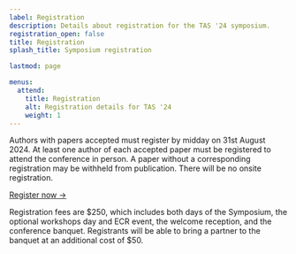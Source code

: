 ```yaml
---
label: Registration
description: Details about registration for the TAS '24 symposium.
registration_open: false
title: Registration
splash_title: Symposium registration

lastmod: page

menus:
  attend:
    title: Registration
    alt: Registration details for TAS '24
    weight: 1
---
```


Authors with papers accepted must register by midday on 31st August 2024. At least one author of each accepted paper must be registered to attend the conference in person. A paper without a corresponding registration may be withheld from publication. There will be no onsite registration.

<div class="text-center mb-3">
<a href="https://cvent.utexas.edu/wnPOZm" class="my-3 btn btn-lg btn-dark text-light border" title="Register for TAS '24">Register now →</a>
</div>

Registration fees are $250, which includes both days of the Symposium, the optional workshops day and ECR event, the welcome reception, and the conference banquet. Registrants will be able to bring a partner to the banquet at an additional cost of $50.

<!--All registration fees are inclusive of Value Added Tax (VAT).

-->
<!--Registration for the TAS Symposium 2023 is now open. 
Registration has now closed.

Authors with papers accepted must register by midday on 30th June 2023. At least one author of each accepted paper must be registered to attend the conference in person. A paper without a corresponding registration may be withheld from publication. There will be no onsite registration.

Please ensure you register at the correct rate—if you do not, you will be liable to pay the difference. You can revise your registration online up to one week before the conference.


<!--




## Registration fees

There are four different rates for registration at TAS’23 and two different registration deadlines:

<table class="registration-rates mx-auto mb-3">
	<thead>
		<th></th>
		<th class="py-2 px-3">Reduced rate</th>
		<th class="py-2 px-3">Full delegate rate</th>
	</thead>
	<tbody>
		<tr>
				<td class="py-2 px-3">Early bird deadline<br><span class="small">(7th June 2023)</span></td>
				<td class="text-center">£50</td>
				<td class="text-center">£100</td>
		</tr>
		<tr>
				<td class="py-2 px-3">Registration deadline<br><span class="small">(midday 30th June 2023)</span></td>
				<td class="text-center">£75</td>
				<td class="text-center">£150</td>
		</tr>
	</tbody>
</table>

There is an optional extra to attend the Conference Dinner on 11th July, which is £80 per head.

The reduced rates are restricted to registered and currently active students and [individuals based in economically developing countries](/attend/reduced-rates/ "Reduced rate for individuals based in economically developing countries"). You may be asked to provide evidence of your student or residential status. If you cannot provide proof of status, you will be required to register as a professional attendee.

All registration fees above are inclusive of Value Added Tax (VAT).

## Need support or have a question?
If you need any support or have questions about the registration process, please contact <a href="mailto:contact@tas.ac.uk" title="TAS '23 Registration chairs">the TAS’23 Registration chairs</a>.-->